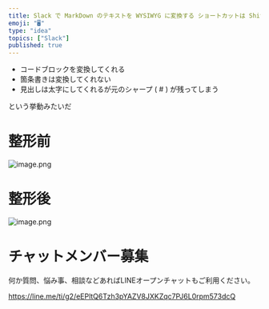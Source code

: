 ```yaml
---
title: Slack で MarkDown のテキストを WYSIWYG に変換する ショートカットは Shift + Command + F (Ma
emoji: "🖥"
type: "idea"
topics: ["Slack"]
published: true
---
```


- コードブロックを変換してくれる
- 箇条書きは変換してくれない
- 見出しは太字にしてくれるが元のシャープ ( # ) が残ってしまう

という挙動みたいだ

# 整形前

![image.png](https://qiita-image-store.s3.ap-northeast-1.amazonaws.com/0/89618/649bd128-e5b9-827a-1349-4da08c4e583d.png)

# 整形後

![image.png](https://qiita-image-store.s3.ap-northeast-1.amazonaws.com/0/89618/cd8ed926-2e86-81c1-ec4b-f70db2e631fc.png)


# チャットメンバー募集


何か質問、悩み事、相談などあればLINEオープンチャットもご利用ください。

https://line.me/ti/g2/eEPltQ6Tzh3pYAZV8JXKZqc7PJ6L0rpm573dcQ


